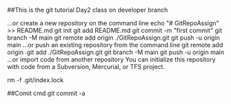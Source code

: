 ##This is the git tutorial Day2 class on developer branch

…or create a new repository on the command line
echo "# GitRepoAssign" >> README.md
git init
git add README.md
git commit -m "first commit"
git branch -M main
git remote add origin ./GitRepoAssign.git
git push -u origin main
…or push an existing repository from the command line
git remote add origin .git add ./GitRepoAssign.git
git branch -M main
git push -u origin main
…or import code from another repository
You can initialize this repository with code from a Subversion, Mercurial, or TFS project.

rm -f .git/index.lock

##Comit cmd
git commit -a
